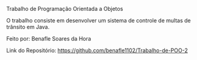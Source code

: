 Trabalho de Programação Orientada a Objetos

O trabalho consiste em desenvolver um sistema de controle de multas de trânsito em Java.

Feito por: Benafle Soares da Hora

Link do Repositório: https://github.com/benafle1102/Trabalho-de-POO-2
